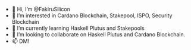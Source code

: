 - 👋 Hi, I’m @FakiruSilicon
- 👀 I’m interested in Cardano Blockchain, Stakepool, ISPO, Security Blockchain
- 🌱 I’m currently learning Haskell Plutus and Stakepools
- 💞️ I’m looking to collaborate on Haskell Plutus and Cardano Blockchain.
- 📫 DM!

<!---
FakiruSilicon/FakiruSilicon is a ✨ special ✨ repository because its `README.md` (this file) appears on your GitHub profile.
You can click the Preview link to take a look at your changes.
--->
